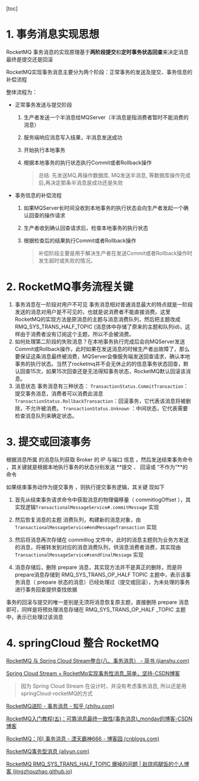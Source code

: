 [toc]



# 1. 事务消息实现思想

RocketMQ 事务消息的实现原理基于**两阶段提交**和**定时事务状态回查**来决定消息最终是提交还是回滚

RocketMQ实现事务消息主要分为两个阶段：正常事务的发送及提交、事务信息的补偿流程

整体流程为：

- 正常事务发送与提交阶段

  1. 生产者发送一个半消息给MQServer（半消息是指消费者暂时不能消费的消息）

  2. 服务端响应消息写入结果，半消息发送成功

  3. 开始执行本地事务

  4. 根据本地事务的执行状态执行Commit或者Rollback操作

     > 总结: 先发送MQ,再操作数据库, MQ发送半消息, 等数据库操作完成后,再决定那条半消息是成功还是失败

- 事务信息的补偿流程

     1. 如果MQServer长时间没收到本地事务的执行状态会向生产者发起一个确认回查的操作请求

     2. 生产者收到确认回查请求后，检查本地事务的执行状态

     3. 根据检查后的结果执行Commit或者Rollback操作

        >  补偿阶段主要是用于解决生产者在发送Commit或者Rollback操作时发生超时或失败的情况。



# 2. RocketMQ事务流程关键

1. 事务消息在一阶段对用户不可见
   事务消息相对普通消息最大的特点就是一阶段发送的消息对用户是不可见的，也就是说消费者不能直接消费。这里RocketMQ的实现方法是原消息的主题与消息消费队列，然后把主题改成 RMQ_SYS_TRANS_HALF_TOPIC (消息体中存储了原来的主题和队列id)，这样由于消费者没有订阅这个主题，所以不会被消费。
2. 如何处理第二阶段的失败消息？在本地事务执行完成后会向MQServer发送Commit或Rollback操作，此时如果在发送消息的时候生产者出故障了，那么要保证这条消息最终被消费，MQServer会像服务端发送回查请求，确认本地事务的执行状态。当然了rocketmq并不会无休止的的信息事务状态回查，默认回查15次，如果15次回查还是无法得知事务状态，RocketMQ默认回滚该消息。
3. 消息状态
   事务消息有三种状态：
   `TransactionStatus.CommitTransaction`：提交事务消息，消费者可以消费此消息
   `TransactionStatus.RollbackTransaction`：回滚事务，它代表该消息将被删除，不允许被消费。
   `TransactionStatus.Unknown` ：中间状态，它代表需要检查消息队列来确定状态。



# 3. 提交或回滚事务

根据消息所属 的消息队列获取 Broker 的 IP 与端口 信息 ，然后发送结束事务命令 ，其关键就是根据本地执行事务的状态分别发送 **提交 、 回滚或 “不作为”**的命令  

如果结束事务动作为提交事务 ，则执行提交事务逻辑，其关键 现如下

1. 首先从结束事务请求命令中获取消息的物理偏移量（ commitlogOffset ），其实现逻辑`TransactionalMessageService#.commitMessage` 实现

2. 然后恢复消息的主题 消费队列，构建新的消息对象，由 `TransactionalMessageService#endMessageTransaction` 实现

3. 然后将消息再次存储在 commitlog 文件中，此时的消息主题则为业务方发送的消息，将被转发到对应的消息消费队列，供消息消费者消费，其实现由 `TransactionalMessageService#sendFinalMessage` 实现

4. 消息存储后，删除 prepare 消息，其实现方法并不是真正的删除，而是将 prepare消息存储到 RMQ_SYS_TRANS_OP_HALF TOPIC 主题中，表示该事务消息（ prepare 状态的消息）已经处理过（提交或回滚），为未处理的事务进行事务回查提供查找依据

   

事务的回滚与提交的唯一差别是无须将消息恢复原主题，直接删除 prepare 消息即可，同样是将预处理消息存储在 RMQ_SYS_TRANS_OP_HALF _TOPIC 主题中，表示已处理过该消息



# 4. springCloud 整合 RocketMQ

[RocketMQ 与 Spring Cloud Stream整合(八、事务消息） - 简书 (jianshu.com)](https://www.jianshu.com/p/3dca1dabda45)

[Spring Cloud Stream + RocketMq实现事务性消息_简单，坚持-CSDN博客](https://blog.csdn.net/guzhangyu12345/article/details/107989633)

> 因为 Spring Cloud Stream 在设计时，并没有考虑事务消息, 所以还是用springCloud-rocketMQ的方式



[RocketMQ进阶 - 事务消息 - 知乎 (zhihu.com)](https://zhuanlan.zhihu.com/p/159573084)

[RocketMQ入门教程(五)：可靠消息最终一致性(事务消息)_monday的博客-CSDN博客](https://monday.blog.csdn.net/article/details/113061400)

[RocketMQ：(6) 事务消息 - 湮天霸神666 - 博客园 (cnblogs.com)](https://www.cnblogs.com/zjxiang/p/15042437.html)

[RocketMQ事务型消息 (aliyun.com)](https://help.aliyun.com/document_detail/186689.html)

[RocketMQ RMQ_SYS_TRANS_HALF_TOPIC 爆掉的问题 | 赵烧鸡腿饭的个人博客 (jingzhouzhao.github.io)](https://jingzhouzhao.github.io/archives/cfa05355.html)